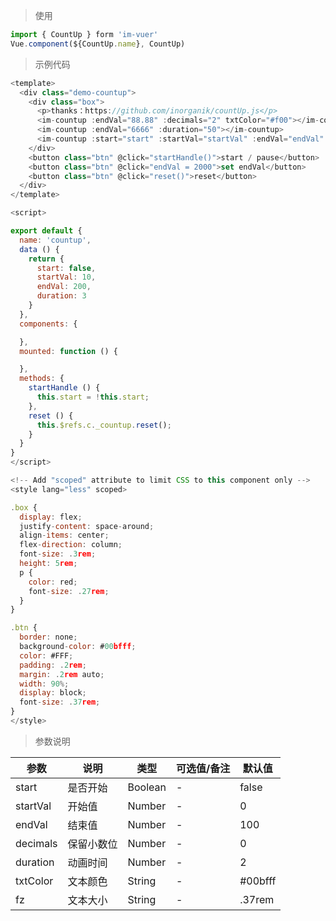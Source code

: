 
> 使用
```js
import { CountUp } form 'im-vuer'
Vue.component(${CountUp.name}, CountUp)
```

> 示例代码
```js
<template>
  <div class="demo-countup">
    <div class="box">
      <p>thanks：https://github.com/inorganik/countUp.js</p>
      <im-countup :endVal="88.88" :decimals="2" txtColor="#f00"></im-countup>
      <im-countup :endVal="6666" :duration="50"></im-countup>
      <im-countup :start="start" :startVal="startVal" :endVal="endVal" :duration="duration" ref="c" fz="1rem"></im-countup>
    </div>
    <button class="btn" @click="startHandle()">start / pause</button>
    <button class="btn" @click="endVal = 2000">set endVal</button>
    <button class="btn" @click="reset()">reset</button>
  </div>
</template>

<script>

export default {
  name: 'countup',
  data () {
    return {
      start: false,
      startVal: 10,
      endVal: 200,
      duration: 3
    }
  },
  components: {

  },
  mounted: function () {

  },
  methods: {
    startHandle () {
      this.start = !this.start;
    },
    reset () {
      this.$refs.c._countup.reset();
    }
  }
}
</script>

<!-- Add "scoped" attribute to limit CSS to this component only -->
<style lang="less" scoped>

.box {
  display: flex;
  justify-content: space-around;
  align-items: center;
  flex-direction: column;
  font-size: .3rem;
  height: 5rem;
  p {
    color: red;
    font-size: .27rem;
  }
}

.btn {
  border: none;
  background-color: #00bfff;
  color: #FFF;
  padding: .2rem;
  margin: .2rem auto;
  width: 90%;
  display: block;
  font-size: .37rem;
}
</style>

```
> 参数说明

  <div>
   <table>
    <thead>
     <tr>
      <th>参数</th> 
      <th>说明</th> 
      <th>类型</th> 
      <th>可选值/备注</th> 
      <th>默认值</th>
     </tr>
    </thead> 
    <tbody>
    <tr>
      <td>start</td> 
      <td>是否开始</td> 
      <td>Boolean</td> 
      <td>-</td> 
      <td>false</td>
    </tr>
    <tr>
      <td>startVal</td> 
      <td>开始值</td> 
      <td>Number</td> 
      <td>-</td> 
      <td>0</td>
    </tr>
    <tr>
      <td>endVal</td> 
      <td>结束值</td> 
      <td>Number</td> 
      <td>-</td> 
      <td>100</td>
    </tr>
    <tr>
      <td>decimals</td> 
      <td>保留小数位</td> 
      <td>Number</td> 
      <td>-</td> 
      <td>0</td>
    </tr>
    <tr>
      <td>duration</td> 
      <td>动画时间</td> 
      <td>Number</td> 
      <td>-</td> 
      <td>2</td>
    </tr>
    <tr>
      <td>txtColor</td> 
      <td>文本颜色</td> 
      <td>String</td> 
      <td>-</td> 
      <td>#00bfff</td>
    </tr>
    <tr>
      <td>fz</td> 
      <td>文本大小</td> 
      <td>String</td> 
      <td>-</td> 
      <td>.37rem</td>
    </tr>
    </tbody>
   </table>
  </div>
  
